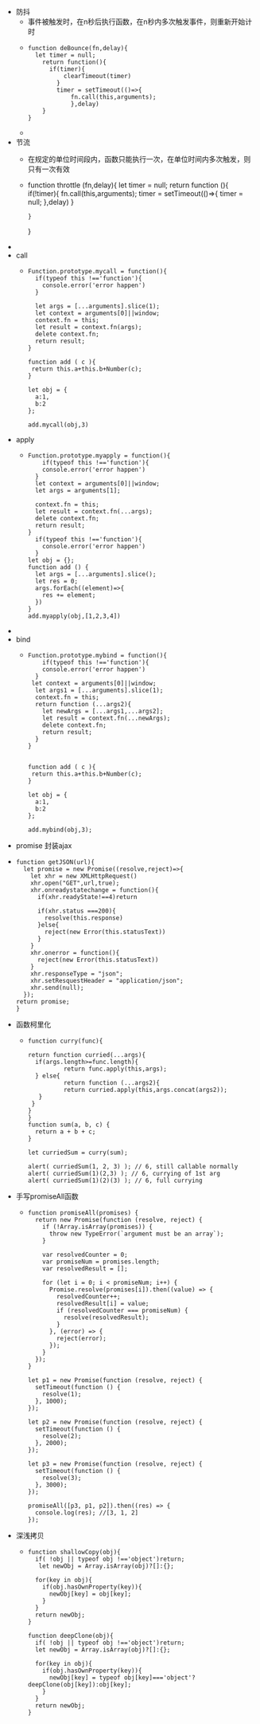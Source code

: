 - 防抖
	- 事件被触发时，在n秒后执行函数，在n秒内多次触发事件，则重新开始计时
	- ```
	  function deBounce(fn,delay){
	  	let timer = null;
	      return function(){
	      	if(timer){
	          	clearTimeout(timer)
	          }    	
	          timer = setTimeout(()=>{
	              fn.call(this,arguments);
	              },delay)
	      }
	  }
	  ```
	-
- 节流
	- 在规定的单位时间段内，函数只能执行一次，在单位时间内多次触发，则只有一次有效
	- function throttle (fn,delay){
	  	let timer = null;
	      return function (){
	      	if(!timer){
	          	fn.call(this,arguments);
	              timer = setTimeout(()=>{
	                  timer = null;
	              },delay)
	          }
	      	
	      }
	  }
-
- call
	- ```
	  Function.prototype.mycall = function(){
	    if(typeof this !=='function'){
	      console.error('error happen')
	    }
	    
	    let args = [...arguments].slice(1);
	    let context = arguments[0]||window;
	    context.fn = this;
	    let result = context.fn(args);
	    delete context.fn;
	    return result;
	  }
	  
	  function add ( c ){
	   return this.a+this.b+Number(c); 
	  }
	  
	  let obj = {
	    a:1,
	    b:2
	  };
	  
	  add.mycall(obj,3)
	  ```
- apply
	- ```
	  Function.prototype.myapply = function(){
	      if(typeof this !=='function'){
	      console.error('error happen')
	    }
	    let context = arguments[0]||window;
	    let args = arguments[1];
	  
	    context.fn = this;
	    let result = context.fn(...args);
	    delete context.fn;
	    return result;
	  }
	    if(typeof this !=='function'){
	      console.error('error happen')
	    }
	  let obj = {};
	  function add () {
	    let args = [...arguments].slice();
	    let res = 0;
	    args.forEach((element)=>{
	      res += element;
	    })
	  }
	  add.myapply(obj,[1,2,3,4])
	  ```
-
- bind
	- ```
	  Function.prototype.mybind = function(){
	      if(typeof this !=='function'){
	      console.error('error happen')
	    }
	   let context = arguments[0]||window;
	    let args1 = [...arguments].slice(1);
	    context.fn = this;
	    return function (...args2){
	      let newArgs = [...args1,...args2];
	      let result = context.fn(...newArgs);
	      delete context.fn;
	      return result;
	    }
	  }
	  
	  
	  function add ( c ){
	   return this.a+this.b+Number(c); 
	  }
	  
	  let obj = {
	    a:1,
	    b:2
	  };
	  
	  add.mybind(obj,3);
	  ```
- promise 封装ajax
- ```
  function getJSON(url){
    let promise = new Promise((resolve,reject)=>{
      let xhr = new XMLHttpRequest()
      xhr.open("GET",url,true);
      xhr.onreadystatechange = function(){
        if(xhr.readyState!==4)return
  
        if(xhr.status ===200){
          resolve(this.response)
        }else{
          reject(new Error(this.statusText))
        }
      }
      xhr.onerror = function(){
        reject(new Error(this.statusText))
      }
      xhr.responseType = "json";
      xhr.setResquestHeader = "application/json";
      xhr.send(null);
    });
  return promise;
  }
  ```
- 函数柯里化
	- ```
	  function curry(func){
	  
	  return function curried(...args){
	   	if(args.length>=func.length){
	     		return func.apply(this,args);
	   	} else{
	    	 	return function (...args2){
	       		return curried.apply(this,args.concat(args2));
	     }
	   }
	  }
	  }
	  function sum(a, b, c) {
	    return a + b + c;
	  }
	  
	  let curriedSum = curry(sum);
	  
	  alert( curriedSum(1, 2, 3) ); // 6, still callable normally
	  alert( curriedSum(1)(2,3) ); // 6, currying of 1st arg
	  alert( curriedSum(1)(2)(3) ); // 6, full currying
	  ```
- 手写promiseAll函数
	- ```
	  function promiseAll(promises) {
	    return new Promise(function (resolve, reject) {
	      if (!Array.isArray(promises)) {
	        throw new TypeError(`argument must be an array`);
	      }
	  
	      var resolvedCounter = 0;
	      var promiseNum = promises.length;
	      var resolvedResult = [];
	  
	      for (let i = 0; i < promiseNum; i++) {
	        Promise.resolve(promises[i]).then((value) => {
	          resolvedCounter++;
	          resolvedResult[i] = value;
	          if (resolvedCounter === promiseNum) {
	            resolve(resolvedResult);
	          }
	        }, (error) => {
	          reject(error);
	        });
	      }
	    });
	  }
	  
	  let p1 = new Promise(function (resolve, reject) {
	    setTimeout(function () {
	      resolve(1);
	    }, 1000);
	  });
	  
	  let p2 = new Promise(function (resolve, reject) {
	    setTimeout(function () {
	      resolve(2);
	    }, 2000);
	  });
	  
	  let p3 = new Promise(function (resolve, reject) {
	    setTimeout(function () {
	      resolve(3);
	    }, 3000);
	  });
	  
	  promiseAll([p3, p1, p2]).then((res) => {
	    console.log(res); //[3, 1, 2]
	  });
	  
	  ```
- 深浅拷贝
	- ```
	  function shallowCopy(obj){
	    if( !obj || typeof obj !=='object')return;
	     let newObj = Array.isArray(obj)?[]:{};
	  
	    for(key in obj){
	      if(obj.hasOwnProperty(key)){
	        newObj[key] = obj[key];
	      }
	    }
	    return newObj;
	  }
	  
	  function deepClone(obj){
	    if( !obj || typeof obj !=='object')return;
	    let newObj = Array.isArray(obj)?[]:{};
	  
	    for(key in obj){
	      if(obj.hasOwnProperty(key)){
	        newObj[key] = typeof obj[key]==='object'?deepClone(obj[key]):obj[key];
	      }
	    }
	    return newObj;
	  }
	  ```